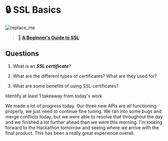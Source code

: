 # 🔒 SSL Basics

![replace_me](https://codeworks.blob.core.windows.net/public/assets/img/illustrations/placeholder.svg)

> **📖 [A Beginner's Guide to SSL](https://codeworksacademy.com/fs-student-guide/resources/wk8-9/07-SSL)**

## Questions

1. What is an ***SSL certificate***?

2. What are the different types of certificates? What are they used for?

3. What are some benefits of using SSL certificates?


Identify at least 1 takeaway from today's work

We made a lot of progress today. Our three new APIs are all functioning properly, we just need to continue fine tuning. We ran into some bugs and merge conflicts today, but we were able to resolve that throughout the day and we finished a lot further ahead than we were this morning. I'm looking forward to the Hackathon tomorrow and seeing where we arrive with the final product. This has been a really great experience overall.